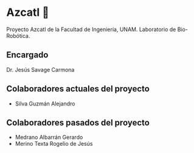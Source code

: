 # Azcatl 🐜 

Proyecto Azcatl de la Facultad de Ingeniería, UNAM. 
Laboratorio de Bio-Robótica.

## Encargado
Dr. Jesús Savage Carmona

## Colaboradores actuales del proyecto
* Silva Guzmán Alejandro

## Colaboradores pasados del proyecto
* Medrano Albarrán Gerardo 
* Merino Texta Rogelio de Jesús

